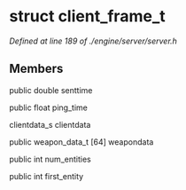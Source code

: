 # struct client_frame_t

*Defined at line 189 of ./engine/server/server.h*

## Members

public double senttime

public float ping_time

clientdata_s clientdata

public weapon_data_t [64] weapondata

public int num_entities

public int first_entity



